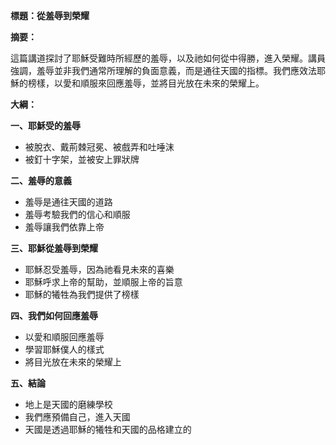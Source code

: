 **標題：從羞辱到榮耀**

**摘要：**

這篇講道探討了耶穌受難時所經歷的羞辱，以及祂如何從中得勝，進入榮耀。講員強調，羞辱並非我們通常所理解的負面意義，而是通往天國的指標。我們應效法耶穌的榜樣，以愛和順服來回應羞辱，並將目光放在未來的榮耀上。

**大綱：**

**一、耶穌受的羞辱**
* 被脫衣、戴荊棘冠冕、被戲弄和吐唾沫
* 被釘十字架，並被安上罪狀牌

**二、羞辱的意義**
* 羞辱是通往天國的道路
* 羞辱考驗我們的信心和順服
* 羞辱讓我們依靠上帝

**三、耶穌從羞辱到榮耀**
* 耶穌忍受羞辱，因為祂看見未來的喜樂
* 耶穌呼求上帝的幫助，並順服上帝的旨意
* 耶穌的犧牲為我們提供了榜樣

**四、我們如何回應羞辱**
* 以愛和順服回應羞辱
* 學習耶穌僕人的樣式
* 將目光放在未來的榮耀上

**五、結論**
* 地上是天國的磨練學校
* 我們應預備自己，進入天國
* 天國是透過耶穌的犧牲和天國的品格建立的